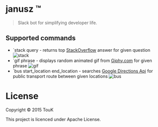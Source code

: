 # janusz &trade;
> Slack bot for simplifying developer life.

## Supported commands

- \`stack query - returns top [StackOverflow](http://stackoverflow.com/) answer for given question
![stack](http://i.imgur.com/ORBQ8eL.png)
- \`gif phrase - displays random animated gif from [Giphy.com](http://giphy.com/) for given phrase
![gif](http://i.imgur.com/bn7jWkb.png)
- \`bus start_location end_location - searches [Google Directions Api](https://developers.google.com/maps/documentation/directions/) for public transport route between given locations
![bus](http://i.imgur.com/ldnS8sg.png)

# License
Copyright © 2015 TouK

This project is licenced under Apache License.
